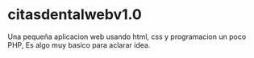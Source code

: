 # citasdentalwebv1.0

Una pequeña aplicacion web usando html, css y programacion un poco PHP, Es algo muy basico para aclarar idea.

